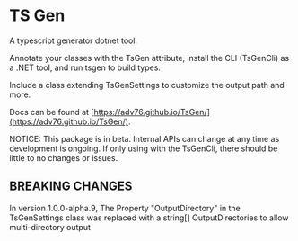 ﻿# TS Gen

A typescript generator dotnet tool.

Annotate your classes with the TsGen attribute, install the CLI (TsGenCli) as a .NET tool, and run tsgen to build types.

Include a class extending TsGenSettings to customize the output path and more.

Docs can be found at [https://adv76.github.io/TsGen/](https://adv76.github.io/TsGen/).

NOTICE: This package is in beta. Internal APIs can change at any time as development is ongoing. If only using with the TsGenCli, there should be little to no changes or issues.

## BREAKING CHANGES

In version 1.0.0-alpha.9, The Property "OutputDirectory" in the TsGenSettings class was replaced with a string[] OutputDirectories to allow multi-directory output
